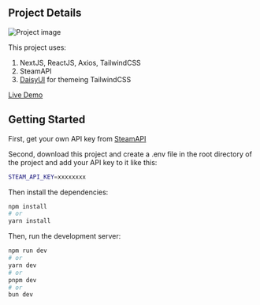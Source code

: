 ## Project Details

![Project image](https://i.ibb.co/qCKnSQS/Steam-Game-Analyser.png)

This project uses:

1. NextJS, ReactJS, Axios, TailwindCSS
2. SteamAPI
3. [DaisyUI](https://daisyui.com/) for themeing TailwindCSS

[Live Demo](https://steam-game-analyzer.netlify.app/)

## Getting Started

First, get your own API key from [SteamAPI](https://developer.valvesoftware.com/wiki/Steam_Web_API)

Second, download this project and create a .env file in the root directory of the project and add your API key to it like this:

```bash
STEAM_API_KEY=xxxxxxxx
```

Then install the dependencies:

```bash
npm install
# or
yarn install
```

Then, run the development server:

```bash
npm run dev
# or
yarn dev
# or
pnpm dev
# or
bun dev
```
